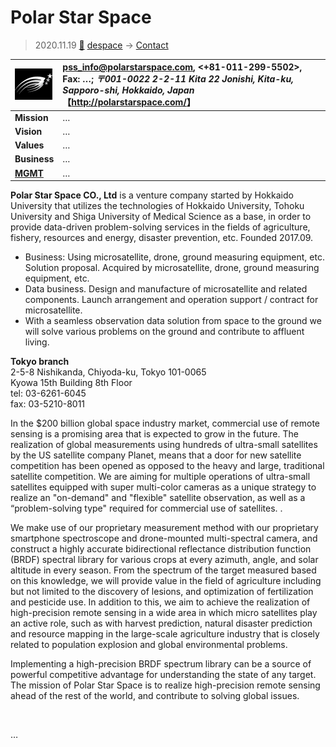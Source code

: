 # Polar Star Space
> 2020.11.19 [🚀](../index/index.md) [despace](index.md) → [Contact](contact.md)

|[![](f/con/p/polar_star_space_logo1_thumb.png)](f/con/p/polar_star_space_logo1.jpg)|<pss_info@polarstarspace.com>, <+81-011-299-5502>, Fax: …; *〒001-0022 2-2-11 Kita 22 Jonishi, Kita-ku, Sapporo-shi, Hokkaido, Japan*<br> 【<http://polarstarspace.com/>】|
|:--|:--|
|**Mission**|…|
|**Vision**|…|
|**Values**|…|
|**Business**|…|
|**[MGMT](mgmt.md)**|…|

**Polar Star Space CO., Ltd** is a venture company started by Hokkaido University that utilizes the technologies of Hokkaido University, Tohoku University and Shiga University of Medical Science as a base, in order to provide data-driven problem-solving services in the fields of agriculture, fishery, resources and energy, disaster prevention, etc. Founded 2017.09.

   - Business: Using microsatellite, drone, ground measuring equipment, etc. Solution proposal. Acquired by microsatellite, drone, ground measuring equipment, etc.
   - Data business. Design and manufacture of microsatellite and related components. Launch arrangement and operation support / contract for microsatellite.
   - With a seamless observation data solution from space to the ground we will solve various problems on the ground and contribute to affluent living.

**Tokyo branch**  
2-5-8 Nishikanda, Chiyoda-ku, Tokyo 101-0065  
Kyowa 15th Building 8th Floor  
tel: 03-6261-6045  
fax: 03-5210-8011

In the $200 billion global space industry market, commercial use of remote sensing is a promising area that is expected to grow in the future. The realization of global measurements using hundreds of ultra-small satellites by the US satellite company Planet, means that a door for new satellite competition has been opened as opposed to the heavy and large, traditional satellite competition. We are aiming for multiple operations of ultra-small satellites equipped with super multi-color cameras as a unique strategy to realize an "on-demand" and "flexible" satellite observation, as well as a “problem-solving type" required for commercial use of satellites. .

We make use of our proprietary measurement method with our proprietary smartphone spectroscope and drone-mounted multi-spectral camera, and construct a highly accurate bidirectional reflectance distribution function
(BRDF) spectral library for various crops at every azimuth, angle, and solar altitude in every season. From the spectrum of the target measured based on this knowledge, we will provide value in the field of agriculture including but not limited to the discovery of lesions, and optimization of fertilization and pesticide use. In addition to this, we aim to achieve the realization of high-precision remote sensing in a wide area in which micro satellites play an active role, such as with harvest prediction, natural disaster prediction and resource mapping in the large-scale agriculture industry that is closely related to population explosion and global environmental problems.

Implementing a high-precision BRDF spectrum library can be a source of powerful competitive advantage for understanding the state of any target.
The mission of Polar Star Space is to realize high-precision remote sensing ahead of the rest of the world, and contribute to solving global issues.

<p style="page-break-after:always"> </p>

…
